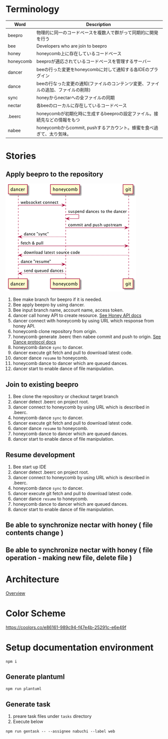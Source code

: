# Terminology
|Word|Description|
|----|-----------|
|beepro|物理的に同一のコードベースを複数人で群がって同期的に開発を行う|
|bee| Developers who are join to beepro |
|honey|honeycomb上に存在しているコードベース|
|honeycomb|beeproが適応されているコードベースを管理するサーバー|
|dancer|beeの行った変更をhoneycombに対して通知する各IDEのプラグイン|
|dance|beeの行なった変更の通知(ファイルのコンテンツ変更、ファイルの追加、ファイルの削除)|
|sync|honeyからnectarへの全ファイルの同期|
|nectar|各beeのローカルに存在しているコードベース|
|.beerc|honeycombが初期化時に生成するbeeproの設定ファイル。接続先などの情報をもつ|
|nabee|honeycombからcommit, pushするアカウント。蜂蜜を食べ過ぎて、太り気味。|

# Stories
## Apply beepro to the repository
![processes](https://raw.githubusercontent.com/beepro/beepro-docs/master/sync.png)
1. Bee make branch for beepro if it is needed.
2. Bee apply beepro by using dancer.
3. Bee input branch name, account name, access token.
4. dancer call honey API to create resource. [See Honey API docs](https://github.com/beepro/beepro-docs/blob/master/HONEY.md)
5. dancer connect with honeycomb by using URL which response from honey API.
6. honeycomb clone repository from origin.
7. honeycomb generate .beerc then nabee commit and push to origin.
[See Dance protocol docs](https://github.com/beepro/beepro-docs/blob/master/DANCE_PROTOCOL.md)
8. honeycomb dance `sync` to dancer.
9. dancer execute git fetch and pull to download latest code.
10. dancer dance `resume` to honeycomb.
11. honeycomb dance to dancer which are queued dances.
12. dancer start to enable dance of file manipulation.

## Join to existing beepro
1. Bee clone the repository or checkout target branch
2. dancer detect .beerc on project root.
3. dancer connect to honeycomb by using URL which is described in .beerc.
4. honeycomb dance `sync` to dancer.
5. dancer execute git fetch and pull to download latest code.
6. dancer dance `resume` to honeycomb.
7. honeycomb dance to dancer which are queued dances.
8. dancer start to enable dance of file manipulation.

## Resume development
1. Bee start up IDE
2. dancer detect .beerc on project root.
3. dancer connect to honeycomb by using URL which is described in .beerc.
4. honeycomb dance `sync` to dancer.
5. dancer execute git fetch and pull to download latest code.
6. dancer dance `resume` to honeycomb.
7. honeycomb dance to dancer which are queued dances.
8. dancer start to enable dance of file manipulation.


## Be able to synchronize nectar with honey ( file contents change )

## Be able to synchronize nectar with honey ( file operation - making new file, delete file )

# Architecture
[Overview](https://github.com/beepro/beepro-docs/blob/master/beepro-overview.pdf)

# Color Scheme
https://coolors.co/e86161-989c94-f47e4b-25291c-e6e49f

# Setup documentation environment

```
npm i
```

## Generate plantuml
```
npm run plantuml
```

## Generate task
1. preare task files under `tasks` directory
2. Execute below
```
npm run gentask -- --assignee nabuchi --label web
```
